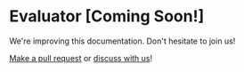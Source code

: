# Evaluator \[Coming Soon!\]

We're improving this documentation. Don't hesitate to join us!

[Make a pull request](https://github.com/open-mmlab/mmagic/compare) or [discuss with us](https://github.com/open-mmlab/mmagic/discussions/1429)!
